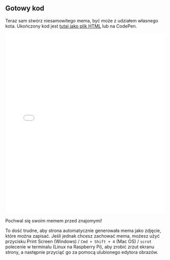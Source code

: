 ## Gotowy kod

Teraz sam stwórz niesamowitego mema, być może z udziałem własnego kota. Ukończony kod jest [tutaj jako plik HTML](resources/index.html) lub na CodePen. 

<iframe height='567' scrolling='no' title='Generator Kocich memów' src='//codepen.io/Translation_RPF/embed/vYNOmVY/?height=567&theme-id=0&default-tab=js,result&embed-version=2' frameborder='no' allowtransparency='true' allowfullscreen='true' style='width: 100%;' mark="crwd-mark">Zobacz ten <a href='https://codepen.io/Translation_RPF/pen/vYNOmVY/'>Generator kocich memów</a> autorstwa Laury Sach (<a href='https://codepen.io/rpflaura'>@rpflaura</a>) na <a href='https://codepen.io'>CodePen</a>.
</iframe>

Pochwal się swoim memem przed znajomymi!

To dość trudne, aby strona automatycznie generowała mema jako zdjęcie, które można zapisać. Jeśli jednak chcesz zachować mema, możesz użyć przycisku Print Screen (Windows) / `Cmd + Shift + 4` (Mac OS) / `scrot` polecenie w terminalu (Linux na Raspberry Pi), aby zrobić zrzut ekranu strony, a następnie przyciąć go za pomocą ulubionego edytora obrazów.
